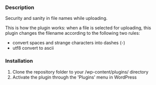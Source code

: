 ### Description

Security and sanity in file names while uploading.

This is how the plugin works: when a file is selected for uploading, this plugin
changes the filename according to the following two rules:

- convert spaces and strange characters into dashes (-)
- utf8 convert to ascii

### Installation

1. Clone the repository folder to your /wp-content/plugins/ directory
2. Activate the plugin through the 'Plugins' menu in WordPress
